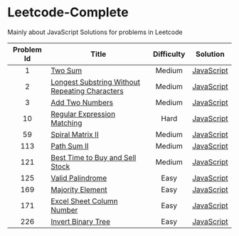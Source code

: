 # Leetcode-Complete
Mainly about JavaScript Solutions for problems in Leetcode

Problem Id | Title | Difficulty | Solution
:---: | --- | :---: | ---
 1 | [Two Sum](https://leetcode.com/problems/two-sum/) | Medium | [JavaScript](./code/js/two_sum.js)
 2 | [Longest Substring Without Repeating Characters](https://leetcode.com/problems/longest-substring-without-repeating-characters/) | Medium | [JavaScript](./code/js/add_two_numbers.js)
 3 | [Add Two Numbers](https://leetcode.com/problems/add-two-numbers/) | Medium | [JavaScript](./code/js/longest_substring_without_repeating.js)
 10 | [Regular Expression Matching](https://leetcode.com/problems/regular-expression-matching/) | Hard | [JavaScript](./code/js/regular_expression_matching.js)
 59 | [Spiral Matrix II](https://leetcode.com/problems/spiral-matrix-ii/) | Medium | [JavaScript](./code/js/spiral_matrix_ii.js)
 113 | [Path Sum II](https://leetcode.com/problems/path-sum-ii/) | Medium | [JavaScript](./code/js/path_sum_ii.js)
 121 | [Best Time to Buy and Sell Stock](https://leetcode.com/problems/best-time-to-buy-and-sell-stock/) | Medium | [JavaScript](./code/js/best_time_to_buy_and_sell_stock.js)
 125 | [Valid Palindrome](https://leetcode.com/problems/valid-palindrome/) | Easy | [JavaScript](./code/js/valid_palindrome.js)
 169 | [Majority Element](https://leetcode.com/problems/majority-element/) | Easy | [JavaScript](./code/js/majority_element.js)
 171 | [Excel Sheet Column Number](https://leetcode.com/problems/excel-sheet-column-number/) | Easy | [JavaScript](./code/js/excel_sheet_column_number.js)
 226 | [Invert Binary Tree](https://leetcode.com/problems/invert-binary-tree/) | Easy | [JavaScript](./code/js/invert_binary_tree.js)